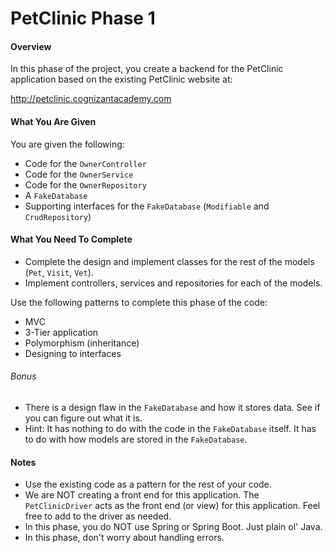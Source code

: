 # PetClinic Phase 1

#### Overview
In this phase of the project, you create a backend for the PetClinic application based on the existing PetClinic website at: 

http://petclinic.cognizantacademy.com

#### What You Are Given
You are given the following:
* Code for the `OwnerController`
* Code for the `OwnerService`
* Code for the `OwnerRepository`
* A `FakeDatabase`
* Supporting interfaces for the `FakeDatabase` (`Modifiable` and `CrudRepository`)

#### What You Need To Complete
* Complete the design and implement classes for the rest of the models (`Pet`, `Visit`, `Vet`).
* Implement controllers, services and repositories for each of the models.

Use the following patterns to complete this phase of the code:

* MVC
* 3-Tier application
* Polymorphism (inheritance)
* Designing to interfaces

###### Bonus
* There is a design flaw in the `FakeDatabase` and how it stores data.  See if you can figure out what it is.
* Hint:  It has nothing to do with the code in the `FakeDatabase` itself.  It has to do with how models are stored in the `FakeDatabase`.

#### Notes
* Use the existing code as a pattern for the rest of your code.
* We are NOT creating a front end for this application.  The `PetClinicDriver` acts as the front end (or view) for this application. Feel free to add to the driver as needed.
* In this phase, you do NOT use Spring or Spring Boot.  Just plain ol' Java.
* In this phase, don't worry about handling errors.
